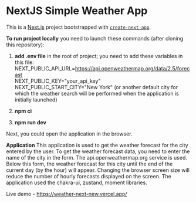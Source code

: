 # NextJS Simple Weather App

This is a [Next.js](https://nextjs.org/) project bootstrapped with [`create-next-app`](https://github.com/vercel/next.js/tree/canary/packages/create-next-app).

**To run project locally** you need to launch these commands (after cloning this repository): 
1. **add .env file** in the root of project; you need to add these variables in this file:
NEXT_PUBLIC_API_URL=https://api.openweathermap.org/data/2.5/forecast \
NEXT_PUBLIC_KEY="your_api_key" \
NEXT_PUBLIC_START_CITY="New York" (or another default city for which the weather search will be performed when the application is initially launched)

2. **npm ci** 

3. **npm run dev**

Next, you could open the application in the browser.


**Application** 
This application is used to get the weather forecast for the city entered by the user. To get the weather forecast data, you need to enter the name of the city in the form. The api.openweathermap.org service is used. Below this form, the weather forecast for this city until the end of the current day (by the hour) will appear. Changing the browser screen size will reduce the number of hourly forecasts displayed on the screen. The application used the chakra-ui, zustand, moment libraries.

Live demo - https://weather-next-new.vercel.app/